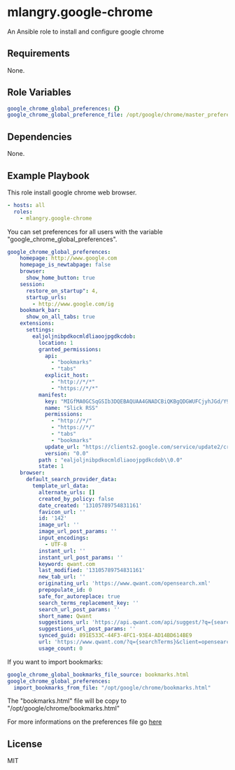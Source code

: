 mlangry.google-chrome
=========

An Ansible role to install and configure google chrome

Requirements
------------

None.

Role Variables
--------------

````yaml
google_chrome_global_preferences: {}
google_chrome_global_preference_file: /opt/google/chrome/master_preferences
````

Dependencies
------------

None.

Example Playbook
----------------

This role install google chrome web browser.

````yaml
- hosts: all
  roles:
    - mlangry.google-chrome
````

You can set preferences for all users with the variable "google_chrome_global_preferences".

````yaml
google_chrome_global_preferences:
    homepage: http://www.google.com
    homepage_is_newtabpage: false
    browser:
      show_home_button: true
    session:
      restore_on_startup": 4,
      startup_urls:
        - http://www.google.com/ig
    bookmark_bar:
      show_on_all_tabs: true
    extensions:
      settings:
        ealjoljnibpdkocmldliaoojpgdkcdob:
          location: 1
          granted_permissions:
            api:
              - "bookmarks"
              - "tabs"
            explicit_host:
              - "http://*/*"
              - "https://*/*"
          manifest:
            key: "MIGfMA0GCSqGSIb3DQEBAQUAA4GNADCBiQKBgQDGWUFCjyhJGd/Y9lLyku5IYpWbwa7pkWEkcHerFSwLAlLalG9EvRNnAGTbSmjUNjbyO1ZScrPwHJhOcnHLlrcdLxCOEtzrqK882nxi6m4NMbWeYGShjpro3TQooL/nj2W+V+B2bnLUQIAB6YNShNvWtHturEw68vi7xodNcj2FLwIDAQAB"
            name: "Slick RSS"
            permissions:
              - "http://*/"
              - "https://*/"
              - "tabs"
              - "bookmarks"
            update_url: "https://clients2.google.com/service/update2/crx"
            version: "0.0"
          path : "ealjoljnibpdkocmldliaoojpgdkcdob\\0.0"
          state: 1
    browser:
      default_search_provider_data:
        template_url_data:
          alternate_urls: []
          created_by_policy: false
          date_created: '13105789754831161'
          favicon_url: ''
          id: '142'
          image_url: ''
          image_url_post_params: ''
          input_encodings:
            - UTF-8
          instant_url: ''
          instant_url_post_params: ''
          keyword: qwant.com
          last_modified: '13105789754831161'
          new_tab_url: ''
          originating_url: 'https://www.qwant.com/opensearch.xml'
          prepopulate_id: 0
          safe_for_autoreplace: true
          search_terms_replacement_key: ''
          search_url_post_params: ''
          short_name: Qwant
          suggestions_url: 'https://api.qwant.com/api/suggest/?q={searchTerms}&client=opensearch'
          suggestions_url_post_params: ''
          synced_guid: 891E533C-44F3-4FC1-93E4-AD14BD614BE9
          url: 'https://www.qwant.com/?q={searchTerms}&client=opensearch'
          usage_count: 0
````

If you want to import bookmarks:
````yaml
google_chrome_global_bookmarks_file_source: bookmarks.html
google_chrome_global_preferences:
  import_bookmarks_from_file: "/opt/google/chrome/bookmarks.html"

````
The "bookmarks.html" file will be copy to "/opt/google/chrome/bookmarks.html"

For more informations on the preferences file go [here](https://support.google.com/chrome/a/answer/187948?hl=en)

License
-------

MIT
